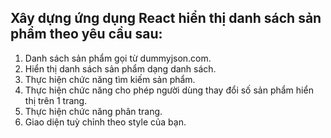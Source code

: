 ## Xây dựng ứng dụng React hiển thị danh sách sản phẩm theo yêu cầu sau:

1. Danh sách sản phẩm gọi từ dummyjson.com.
2. Hiển thị danh sách sản phẩm dạng danh sách.
3. Thực hiện chức năng tìm kiếm sản phẩm.
4. Thực hiện chức năng cho phép người dùng thay đổi số sản phẩm hiển thị trên 1 trang.
5. Thực hiện chức năng phân trang.
6. Giao diện tuỳ chỉnh theo style của bạn.
